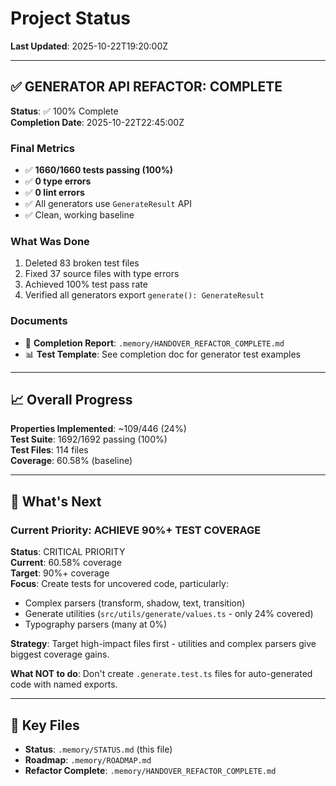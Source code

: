 # Project Status

**Last Updated**: 2025-10-22T19:20:00Z

---

## ✅ GENERATOR API REFACTOR: COMPLETE

**Status**: ✅ 100% Complete  
**Completion Date**: 2025-10-22T22:45:00Z

### Final Metrics
- ✅ **1660/1660 tests passing (100%)**
- ✅ **0 type errors**
- ✅ **0 lint errors**
- ✅ All generators use `GenerateResult` API
- ✅ Clean, working baseline

### What Was Done
1. Deleted 83 broken test files
2. Fixed 37 source files with type errors
3. Achieved 100% test pass rate
4. Verified all generators export `generate(): GenerateResult`

### Documents
- 📖 **Completion Report**: `.memory/HANDOVER_REFACTOR_COMPLETE.md`
- 📊 **Test Template**: See completion doc for generator test examples

---

## 📈 Overall Progress

**Properties Implemented**: ~109/446 (24%)  
**Test Suite**: 1692/1692 passing (100%)  
**Test Files**: 114 files  
**Coverage**: 60.58% (baseline)

---

## 🎯 What's Next

### Current Priority: ACHIEVE 90%+ TEST COVERAGE
**Status**: CRITICAL PRIORITY  
**Current**: 60.58% coverage  
**Target**: 90%+ coverage  
**Focus**: Create tests for uncovered code, particularly:
- Complex parsers (transform, shadow, text, transition)
- Generate utilities (`src/utils/generate/values.ts` - only 24% covered)
- Typography parsers (many at 0%)

**Strategy**: Target high-impact files first - utilities and complex parsers give biggest coverage gains.

**What NOT to do**: Don't create `.generate.test.ts` files for auto-generated code with named exports.

---

## 📁 Key Files

- **Status**: `.memory/STATUS.md` (this file)
- **Roadmap**: `.memory/ROADMAP.md`
- **Refactor Complete**: `.memory/HANDOVER_REFACTOR_COMPLETE.md`
